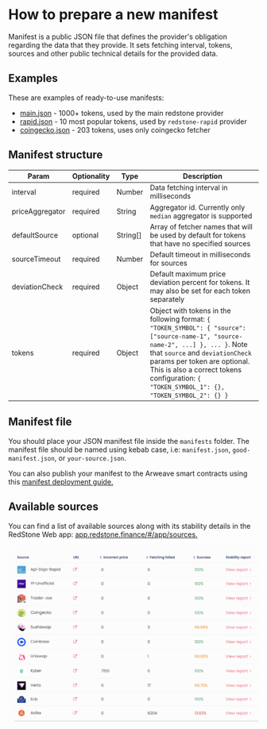 # How to prepare a new manifest

Manifest is a public JSON file that defines the provider's obligation regarding the data that they provide. It sets fetching interval, tokens, sources and other public technical details for the provided data.

## Examples

These are examples of ready-to-use manifests:

- [main.json](../manifests/main.json) - 1000+ tokens, used by the main redstone provider
- [rapid.json](../manifests/rapid.json) - 10 most popular tokens, used by `redstone-rapid` provider
- [coingecko.json](../manifests/coingecko.json) - 203 tokens, uses only coingecko fetcher

## Manifest structure

| Param           | Optionality | Type     | Description                                                                                                                                                                                                                                                                                        |
| --------------- | ----------- | -------- | -------------------------------------------------------------------------------------------------------------------------------------------------------------------------------------------------------------------------------------------------------------------------------------------------- |
| interval        | required    | Number   | Data fetching interval in milliseconds                                                                                                                                                                                                                                                             |
| priceAggregator | required    | String   | Aggregator id. Currently only `median` aggregator is supported                                                                                                                                                                                                                                     |
| defaultSource   | optional    | String[] | Array of fetcher names that will be used by default for tokens that have no specified sources                                                                                                                                                                                                      |
| sourceTimeout   | required    | Number   | Default timeout in milliseconds for sources                                                                                                                                                                                                                                                        |
| deviationCheck  | required    | Object   | Default maximum price deviation percent for tokens. It may also be set for each token separately                                                                                                                                                                                                   |
| tokens          | required    | Object   | Object with tokens in the following format: `{ "TOKEN_SYMBOL": { "source": ["source-name-1", "source-name-2", ...] }, ... }`. Note that `source` and `deviationCheck` params per token are optional. This is also a correct tokens configuration: `{ "TOKEN_SYMBOL_1": {}, "TOKEN_SYMBOL_2": {} }` |

## Manifest file

You should place your JSON manifest file inside the `manifests` folder. The manifest file should be named using kebab case, i.e: `manifest.json`, `good-manifest.json`, or `your-source.json`.

You can also publish your manifest to the Arweave smart contracts using this [manifest deployment guide.](./DEPLOY_MANIFEST_ON_ARWEAVE.md)

## Available sources

You can find a list of available sources along with its stability details in the RedStone Web app: [app.redstone.finance/#/app/sources.](https://app.redstone.finance/#/app/sources)

![sources screenshot](img/sources-screenshot.png)

